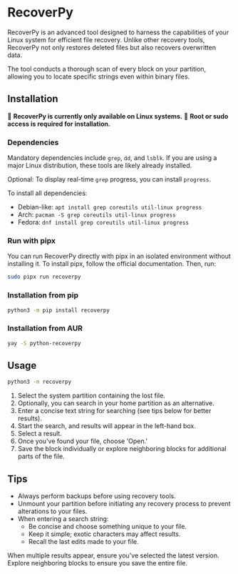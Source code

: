 # RecoverPy

RecoverPy is an advanced tool designed to harness the capabilities of your Linux system for efficient file recovery. Unlike other recovery tools, RecoverPy not only restores deleted files but also recovers overwritten data.

The tool conducts a thorough scan of every block on your partition, allowing you to locate specific strings even within binary files.

## Installation

🐧 **RecoverPy is currently only available on Linux systems.**
🔴 **Root or sudo access is required for installation.**

### Dependencies

Mandatory dependencies include `grep`, `dd`, and `lsblk`. If you are using a major Linux distribution, these tools are likely already installed.

Optional: To display real-time `grep` progress, you can install `progress`.

To install all dependencies:

- Debian-like: `apt install grep coreutils util-linux progress`
- Arch: `pacman -S grep coreutils util-linux progress`
- Fedora: `dnf install grep coreutils util-linux progress`

### Run with pipx

You can run RecoverPy directly with pipx in an isolated environment without installing it. To install pipx, follow the official documentation. Then, run:

```bash
sudo pipx run recoverpy
```

### Installation from pip

```bash
python3 -m pip install recoverpy
```

### Installation from AUR

```bash
yay -S python-recoverpy
```

## Usage

```bash
python3 -m recoverpy
```

1. Select the system partition containing the lost file.
2. Optionally, you can search in your home partition as an alternative.
3. Enter a concise text string for searching (see tips below for better results).
4. Start the search, and results will appear in the left-hand box.
5. Select a result.
6. Once you've found your file, choose 'Open.'
7. Save the block individually or explore neighboring blocks for additional parts of the file.

## Tips

- Always perform backups before using recovery tools.
- Unmount your partition before initiating any recovery process to prevent alterations to your files.
- When entering a search string:
  - Be concise and choose something unique to your file.
  - Keep it simple; exotic characters may affect results.
  - Recall the last edits made to your file.

When multiple results appear, ensure you've selected the latest version. Explore neighboring blocks to ensure you save the entire file.
